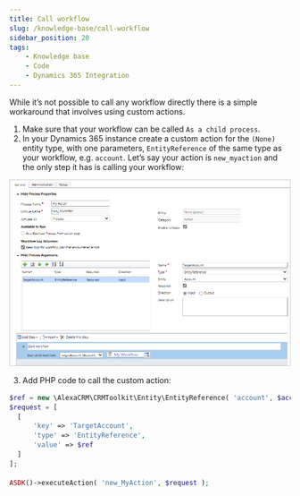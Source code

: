 ```yaml
---
title: Call workflow
slug: /knowledge-base/call-workflow
sidebar_position: 20
tags:
    - Knowledge base
    - Code
    - Dynamics 365 Integration
---
```


While it’s not possible to call any workflow directly there is a simple workaround that involves using custom actions.

1. Make sure that your workflow can be called `As a child process`.
2. In your Dynamics 365 instance create a custom action for the `(None)` entity type, with one parameters, `EntityReference` of the same type as your workflow, e.g. `account`. Let’s say your action is `new_myaction` and the only step it has is calling your workflow:

![workflow](../img/workflow.png)

3. Add PHP code to call the custom action:

```php
$ref = new \AlexaCRM\CRMToolkit\Entity\EntityReference( 'account', $accountid );
$request = [
  [
      'key' => 'TargetAccount',
      'type' => 'EntityReference',
      'value' => $ref
  ]
];
 
ASDK()->executeAction( 'new_MyAction', $request );
```